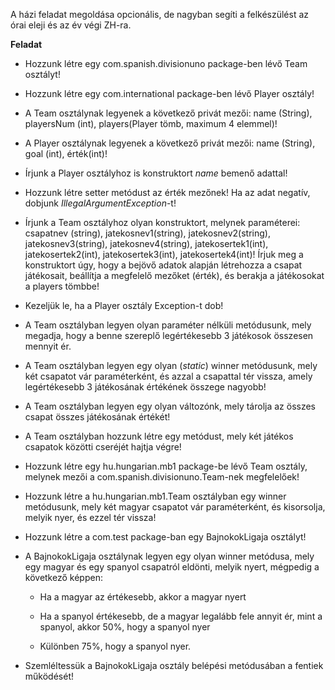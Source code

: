 A házi feladat megoldása opcionális, de nagyban segíti a felkészülést az órai eleji és az év végi ZH-ra.

**Feladat**

  * Hozzunk létre egy com.spanish.divisionuno package-ben lévő Team osztályt!
  
  * Hozzunk létre egy com.international package-ben lévő Player osztály!
  
  * A Team osztálynak legyenek a következő privát mezői: name (String), playersNum (int), players(Player tömb, maximum 4 elemmel)!
  
  * A Player osztálynak legyenek a következő privát mezői: name (String), goal (int), érték(int)!
  
  * Írjunk a Player osztályhoz is konstruktort *name* bemenő adattal!
  
  * Hozzunk létre setter metódust az érték mezőnek! Ha az adat negatív, dobjunk *IllegalArgumentException*-t!
  
  * Írjunk a Team osztályhoz olyan konstruktort, melynek paraméterei: csapatnev (string), jatekosnev1(string), jatekosnev2(string), jatekosnev3(string), jatekosnev4(string), jatekosertek1(int), jatekosertek2(int), jatekosertek3(int), jatekosertek4(int)! Írjuk meg a konstruktort úgy, hogy a bejövő adatok alapján létrehozza a csapat játékosait, beállítja a megfelelő mezőket (érték), és berakja a játékosokat a players tömbbe!
  
  * Kezeljük le, ha a Player osztály Exception-t dob!
  
  * A Team osztályban legyen olyan paraméter nélküli metódusunk, mely megadja, hogy a benne szereplő legértékesebb 3 játékosok összesen mennyit ér.
  
  * A Team osztályban legyen egy olyan (*static*) winner metódusunk, mely két csapatot vár paraméterként, és azzal a csapattal tér vissza, amely legértékesebb 3 játékosának értékének összege nagyobb!
  
  * A Team osztályban legyen egy olyan változónk, mely tárolja az összes csapat összes játékosának értékét!
  
  * A Team osztályban hozzunk létre egy metódust, mely két játékos csapatok közötti cseréjét hajtja végre!
  
  * Hozzunk létre egy hu.hungarian.mb1 package-be lévő Team osztály, melynek mezői a com.spanish.divisionuno.Team-nek megfelelőek!
  
  * Hozzunk létre a hu.hungarian.mb1.Team osztályban egy winner metódusunk, mely két magyar csapatot vár paraméterként, és kisorsolja, melyik nyer, és ezzel tér vissza!
  
  * Hozzunk létre a com.test package-ban egy BajnokokLigaja osztályt!
  
  * A BajnokokLigaja osztálynak legyen egy olyan winner metódusa, mely egy magyar és egy spanyol csapatról eldönti, melyik nyert, mégpedig a következő képpen:
  
      * Ha a magyar az értékesebb, akkor a magyar nyert
      
      * Ha a spanyol értékesebb, de a magyar legalább fele annyit ér, mint a spanyol, akkor 50%, hogy a spanyol nyer
      
      * Különben 75%, hogy a spanyol nyer.
      
  * Szemléltessük a BajnokokLigaja osztály belépési metódusában a fentiek működését!
  
  
